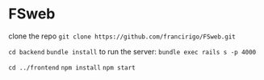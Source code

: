 # FSweb

clone the repo 
`git clone https://github.com/francirigo/FSweb.git`

`cd backend`
`bundle install`
to run the server: `bundle exec rails s -p 4000`

`cd ../frontend`
`npm install`
`npm start`
